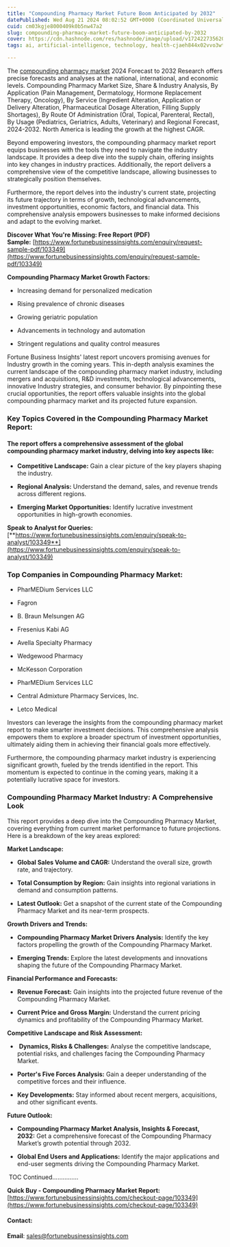 ```yaml
---
title: "Compounding Pharmacy Market Future Boom Anticipated by 2032"
datePublished: Wed Aug 21 2024 08:02:52 GMT+0000 (Coordinated Universal Time)
cuid: cm03kgje8000409k0b5nw47a2
slug: compounding-pharmacy-market-future-boom-anticipated-by-2032
cover: https://cdn.hashnode.com/res/hashnode/image/upload/v1724227356205/f08fc0aa-21b5-497a-8095-75c272d597e2.png
tags: ai, artificial-intelligence, technology, health-cjaeh844x02vvo3wtj5r2s75q, healthcare

---
```


The [compounding pharmacy market](https://www.fortunebusinessinsights.com/compounding-pharmacy-market-103349) 2024 Forecast to 2032 Research offers precise forecasts and analyses at the national, international, and economic levels. Compounding Pharmacy Market Size, Share & Industry Analysis, By Application (Pain Management, Dermatology, Hormone Replacement Therapy, Oncology), By Service (Ingredient Alteration, Application or Delivery Alteration, Pharmaceutical Dosage Alteration, Filling Supply Shortages), By Route Of Administration (Oral, Topical, Parenteral, Rectal), By Usage (Pediatrics, Geriatrics, Adults, Veterinary) and Regional Forecast, 2024-2032. North America is leading the growth at the highest CAGR.

Beyond empowering investors, the compounding pharmacy market report equips businesses with the tools they need to navigate the industry landscape. It provides a deep dive into the supply chain, offering insights into key changes in industry practices. Additionally, the report delivers a comprehensive view of the competitive landscape, allowing businesses to strategically position themselves.

Furthermore, the report delves into the industry's current state, projecting its future trajectory in terms of growth, technological advancements, investment opportunities, economic factors, and financial data. This comprehensive analysis empowers businesses to make informed decisions and adapt to the evolving market.

**Discover What You're Missing: Free Report (PDF) Sample:** [https://www.fortunebusinessinsights.com/enquiry/request-sample-pdf/103349](https://www.fortunebusinessinsights.com/enquiry/request-sample-pdf/103349)

**Compounding Pharmacy Market Growth Factors:**

* Increasing demand for personalized medication
    
* Rising prevalence of chronic diseases
    
* Growing geriatric population
    
* Advancements in technology and automation
    
* Stringent regulations and quality control measures
    

Fortune Business Insights' latest report uncovers promising avenues for Industry growth in the coming years. This in-depth analysis examines the current landscape of the compounding pharmacy market industry, including mergers and acquisitions, R&D investments, technological advancements, innovative Industry strategies, and consumer behavior. By pinpointing these crucial opportunities, the report offers valuable insights into the global compounding pharmacy market and its projected future expansion.

### **Key Topics Covered in the Compounding Pharmacy Market Report:**

#### **The report offers a comprehensive assessment of the global compounding pharmacy market industry, delving into key aspects like:**

* **Competitive Landscape:** Gain a clear picture of the key players shaping the industry.
    
* **Regional Analysis:** Understand the demand, sales, and revenue trends across different regions.
    
* **Emerging Market Opportunities:** Identify lucrative investment opportunities in high-growth economies.
    

**Speak to Analyst for Queries:** [**https://www.fortunebusinessinsights.com/enquiry/speak-to-analyst/103349**](https://www.fortunebusinessinsights.com/enquiry/speak-to-analyst/103349)

### **Top Companies in Compounding Pharmacy Market:**

* PharMEDium Services LLC
    
* Fagron
    
* B. Braun Melsungen AG
    
* Fresenius Kabi AG
    
* Avella Specialty Pharmacy
    
* Wedgewood Pharmacy
    
* McKesson Corporation
    
* PharMEDium Services LLC
    
* Central Admixture Pharmacy Services, Inc.
    
* Letco Medical
    

Investors can leverage the insights from the compounding pharmacy market report to make smarter investment decisions. This comprehensive analysis empowers them to explore a broader spectrum of investment opportunities, ultimately aiding them in achieving their financial goals more effectively.

Furthermore, the compounding pharmacy market industry is experiencing significant growth, fueled by the trends identified in the report. This momentum is expected to continue in the coming years, making it a potentially lucrative space for investors.

### Compounding Pharmacy Market Industry: A Comprehensive Look

This report provides a deep dive into the Compounding Pharmacy Market, covering everything from current market performance to future projections. Here is a breakdown of the key areas explored:

**Market Landscape:**

* **Global Sales Volume and CAGR:** Understand the overall size, growth rate, and trajectory.
    
* **Total Consumption by Region:** Gain insights into regional variations in demand and consumption patterns.
    
* **Latest Outlook:** Get a snapshot of the current state of the Compounding Pharmacy Market and its near-term prospects.
    

**Growth Drivers and Trends:**

* **Compounding Pharmacy Market Drivers Analysis:** Identify the key factors propelling the growth of the Compounding Pharmacy Market.
    
* **Emerging Trends:** Explore the latest developments and innovations shaping the future of the Compounding Pharmacy Market.
    

**Financial Performance and Forecasts:**

* **Revenue Forecast:** Gain insights into the projected future revenue of the Compounding Pharmacy Market.
    
* **Current Price and Gross Margin:** Understand the current pricing dynamics and profitability of the Compounding Pharmacy Market.
    

**Competitive Landscape and Risk Assessment:**

*  **Dynamics, Risks & Challenges:** Analyse the competitive landscape, potential risks, and challenges facing the Compounding Pharmacy Market.
    
* **Porter's Five Forces Analysis:** Gain a deeper understanding of the competitive forces and their influence.
    
* **Key Developments:** Stay informed about recent mergers, acquisitions, and other significant events.
    

**Future Outlook:**

* **Compounding Pharmacy Market Analysis, Insights & Forecast, 2032:** Get a comprehensive forecast of the Compounding Pharmacy Market’s growth potential through 2032.
    
* **Global End Users and Applications:** Identify the major applications and end-user segments driving the Compounding Pharmacy Market.
    

 TOC Continued……………

**Quick Buy - Compounding Pharmacy Market Report:** [https://www.fortunebusinessinsights.com/checkout-page/103349](https://www.fortunebusinessinsights.com/checkout-page/103349)

#### **Contact:**

**Email**: sales@fortunebusinessinsights.com